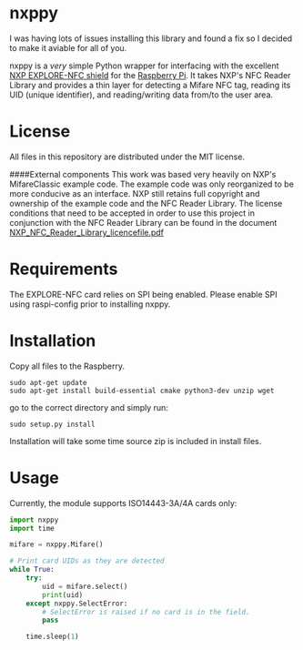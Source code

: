 nxppy
=====
I was having lots of issues installing this library and found a fix so I decided to make it aviable for all of you. 

nxppy is a *very* simple Python wrapper for interfacing with the excellent [NXP EXPLORE-NFC shield](https://www.newark.com/nxp/explore-nfc-ww/nfc-add-on-board-raspberry-pi/dp/45X6356) for the [Raspberry Pi](http://www.raspberrypi.org/).  It takes NXP's NFC Reader Library and provides a thin layer for detecting a Mifare NFC tag, reading its UID (unique identifier), and reading/writing data from/to the user area.

License
=====
All files in this repository are distributed under the MIT license.

####External components
This work was based very heavily on NXP's MifareClassic example code. The example code was only reorganized to be more conducive as an interface. NXP still retains full copyright and ownership of the example code and the NFC Reader Library. The license conditions that need to be accepted in order to use this project in conjunction with the NFC Reader Library can be found in the document [NXP_NFC_Reader_Library_licencefile.pdf](https://github.com/Schoberm/nxppy/blob/master/NXP_NFC_Reader_Library_licencefile.pdf)


Requirements
=====
The EXPLORE-NFC card relies on SPI being enabled. Please enable SPI using raspi-config prior to installing nxppy.

Installation
=====

Copy all files to the Raspberry. 

```
sudo apt-get update
sudo apt-get install build-essential cmake python3-dev unzip wget
```

go to the correct directory and simply run:

```
sudo setup.py install
```

Installation will take some time source zip is included in install files.

Usage
=====
Currently, the module supports ISO14443-3A/4A cards only:

```python
import nxppy
import time

mifare = nxppy.Mifare()

# Print card UIDs as they are detected
while True:
    try:
        uid = mifare.select()
        print(uid)
    except nxppy.SelectError:
        # SelectError is raised if no card is in the field.
        pass

    time.sleep(1)
```
